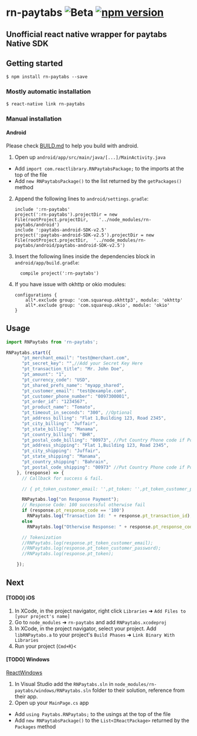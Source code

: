 
# rn-paytabs ![Beta](https://img.shields.io/badge/rn--paytabs-Beta-yellow.svg) [![npm version](https://badge.fury.io/js/rn-paytabs.svg)](https://badge.fury.io/js/rn-paytabs)
## Unofficial react native wrapper for paytabs Native SDK

## Getting started

`$ npm install rn-paytabs --save`

### Mostly automatic installation

`$ react-native link rn-paytabs`

### Manual installation


#### Android

Please check [BUILD.md](BUILD.md) to help you build with android.

1. Open up `android/app/src/main/java/[...]/MainActivity.java`
  - Add `import com.reactlibrary.RNPaytabsPackage;` to the imports at the top of the file
  - Add `new RNPaytabsPackage()` to the list returned by the `getPackages()` method
2. Append the following lines to `android/settings.gradle`:
  	```
  	include ':rn-paytabs'
  	project(':rn-paytabs').projectDir = new File(rootProject.projectDir, 	'../node_modules/rn-paytabs/android')
	include ':paytabs-android-SDK-v2.5'
    project(':paytabs-android-SDK-v2.5').projectDir = new File(rootProject.projectDir,  '../node_modules/rn-paytabs/android/paytabs-android-SDK-v2.5')
  	```
3. Insert the following lines inside the dependencies block in `android/app/build.gradle`:
  	```
      compile project(':rn-paytabs')
  	```
4. If you have issue with okhttp or okio modules:
    ```
	configurations {
        all*.exclude group: 'com.squareup.okhttp3', module: 'okhttp'
        all*.exclude group: 'com.squareup.okio', module: 'okio'
    }
	```

## Usage
```javascript
import RNPaytabs from 'rn-paytabs';

RNPaytabs.start({
      "pt_merchant_email": "test@merchant.com",
      "pt_secret_key": "",//Add your Secret Key Here
      "pt_transaction_title": "Mr. John Doe",
      "pt_amount": "1",
      "pt_currency_code": "USD",
      "pt_shared_prefs_name": "myapp_shared",
      "pt_customer_email": "test@example.com",
      "pt_customer_phone_number": "0097300001",
      "pt_order_id": "1234567",
      "pt_product_name": "Tomato",
      "pt_timeout_in_seconds": "300", //Optional
      "pt_address_billing": "Flat 1,Building 123, Road 2345",
      "pt_city_billing": "Juffair",
      "pt_state_billing": "Manama",
      "pt_country_billing": "BHR",
      "pt_postal_code_billing": "00973", //Put Country Phone code if Postal code not available '00973'//
      "pt_address_shipping": "Flat 1,Building 123, Road 2345",
      "pt_city_shipping": "Juffair",
      "pt_state_shipping": "Manama",
      "pt_country_shipping": "Bahrain",
      "pt_postal_code_shipping": "00973" //Put Country Phone code if Postal
    }, (response) => {
      // Callback for success & fail.

      // { pt_token_customer_email: '',pt_token: '',pt_token_customer_password: '', pt_transaction_id: '123456',pt_response_code: '100' }

      RNPaytabs.log("on Response Payment");
      // Response Code: 100 successful otherwise fail
      if (response.pt_response_code == '100')
        RNPaytabs.log("Transaction Id: " + response.pt_transaction_id);
      else
        RNPaytabs.log("Otherwise Response: " + response.pt_response_code);

      // Tokenization
      //RNPaytabs.log(response.pt_token_customer_email);
      //RNPaytabs.log(response.pt_token_customer_password);
      //RNPaytabs.log(response.pt_token);

    });
```

## Next

#### [TODO] iOS

1. In XCode, in the project navigator, right click `Libraries` ➜ `Add Files to [your project's name]`
2. Go to `node_modules` ➜ `rn-paytabs` and add `RNPaytabs.xcodeproj`
3. In XCode, in the project navigator, select your project. Add `libRNPaytabs.a` to your project's `Build Phases` ➜ `Link Binary With Libraries`
4. Run your project (`Cmd+R`)<

#### [TODO] Windows
[ReactWindows](https://github.com/ReactWindows/react-native)

1. In Visual Studio add the `RNPaytabs.sln` in `node_modules/rn-paytabs/windows/RNPaytabs.sln` folder to their solution, reference from their app.
2. Open up your `MainPage.cs` app
  - Add `using Paytabs.RNPaytabs;` to the usings at the top of the file
  - Add `new RNPaytabsPackage()` to the `List<IReactPackage>` returned by the `Packages` method
  